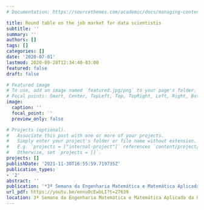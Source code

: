```yaml
---
# Documentation: https://sourcethemes.com/academic/docs/managing-content/

title: Round table on the job market for data scientistis
subtitle: ''
summary: ''
authors: []
tags: []
categories: []
date: '2020-07-01'
lastmod: 2020-09-28T12:34:40-03:00
featured: false
draft: false

# Featured image
# To use, add an image named `featured.jpg/png` to your page's folder.
# Focal points: Smart, Center, TopLeft, Top, TopRight, Left, Right, BottomLeft, Bottom, BottomRight.
image:
  caption: ''
  focal_point: ''
  preview_only: false

# Projects (optional).
#   Associate this post with one or more of your projects.
#   Simply enter your project's folder or file name without extension.
#   E.g. `projects = ["internal-project"]` references `content/project/deep-learning/index.md`.
#   Otherwise, set `projects = []`.
projects: []
publishDate: '2021-11-30T16:55:59.719735Z'
publication_types:
- '2'
abstract: ''
publication: '*3ª Semana da Engenharia Matemática e Matemática Aplicada da UFRJ*'
url_pdf: https://youtu.be/ennu0cEwbLI?t=27639
location: 3ª Semana da Engenharia Matemática e Matemática Aplicada da UFRJ
---
```

